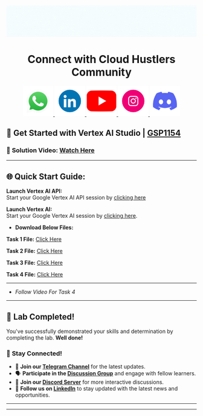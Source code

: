 ![API Gateway Banner](https://raw.githubusercontent.com/Cloud-Hustlers/content/f9a8642976ea21cd234c91239431e41f05264842/gif/12.gif)

<div align="center">
  
# Connect with Cloud Hustlers Community
</div>

<p align="center">
  <a href="https://whatsapp.cloudhustlers.in" target="_blank">
    <img src="https://raw.githubusercontent.com/Cloud-Hustlers/content/main/gif/whatsapp.gif" alt="WhatsApp" width="80">
  </a>
  <a href="https://in.linkedin.com/company/cloud-hustlers" target="_blank">
    <img src="https://raw.githubusercontent.com/Cloud-Hustlers/content/main/gif/linkedin%20gif.gif" alt="LinkedIn" width="80">
  </a>
  <a href="https://www.youtube.com/@CloudHustlers" target="_blank">
    <img src="https://raw.githubusercontent.com/Cloud-Hustlers/content/main/gif/youtube.png" alt="Youtube" width="80">
  </a>
  <a href="https://instagram.com/cloud_hustlers" target="_blank">
    <img src="https://raw.githubusercontent.com/Cloud-Hustlers/content/main/gif/insta.gif" alt="Instagram" width="80">
  </a>
  <a href="https://discord.gg/MdbVq7BJNd" target="_blank">
    <img src="https://raw.githubusercontent.com/Cloud-Hustlers/content/main/gif/discord.gif" alt="GitHub" width="80">
  </a>
</p>



## 🚀 Get Started with Vertex AI Studio | [GSP1154](https://www.cloudskillsboost.google/focuses/86502?parent=catalog)

### 🔗 **Solution Video:** [Watch Here](https://www.youtube.com/@CloudHustlers/videos)

---

## 🌐 **Quick Start Guide:**

 **Launch Vertex AI API:**  
   Start your Google Vertex AI API session by [clicking here](https://console.cloud.google.com/marketplace/product/google/aiplatform.googleapis.com?q=search&referrer=search&project=)

 **Launch Vertex AI:**  
   Start your Google Vertex AI session by [clicking here](https://console.cloud.google.com/vertex-ai/studio/saved-prompts?project=).

- **Download Below Files:**

**Task 1 File:**  [Click Here](https://github.com/Cloud-Hustlers/Lab_Solutions/blob/5a31abad6c94ae0a73217ed230cbf442beda2dca/Get%20Started%20with%20Vertex%20AI%20Studio/hustlertask1.json)

**Task 2 File:**  [Click Here](https://github.com/Cloud-Hustlers/Lab_Solutions/blob/5a31abad6c94ae0a73217ed230cbf442beda2dca/Get%20Started%20with%20Vertex%20AI%20Studio/hustlertask2.json)

**Task 3 File:**  [Click Here](https://github.com/Cloud-Hustlers/Lab_Solutions/blob/5a31abad6c94ae0a73217ed230cbf442beda2dca/Get%20Started%20with%20Vertex%20AI%20Studio/hustlertask3.json)

**Task 4 File:**  [Click Here](https://github.com/Cloud-Hustlers/Lab_Solutions/blob/5a31abad6c94ae0a73217ed230cbf442beda2dca/Get%20Started%20with%20Vertex%20AI%20Studio/hustlertask4.json)

---

- *Follow Video For Task 4*


---

## 🎉 **Lab Completed!**

You've successfully demonstrated your skills and determination by completing the lab. **Well done!**

### 🌟 **Stay Connected!**

- 🔔 **Join our [Telegram Channel](https://t.me/Cloud_Hustlers)** for the latest updates.
- 🗣 **Participate in the [Discussion Group](https://t.me/Cloud_Hustlers)** and engage with fellow learners.
- 💬 **Join our [Discord Server](https://discord.gg/STKYdjyv)** for more interactive discussions.
- 💼 **Follow us on [LinkedIn](https://www.linkedin.com/company/hustler-linkedin/)** to stay updated with the latest news and opportunities.
  
---



---
